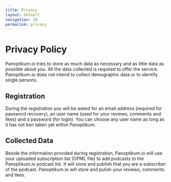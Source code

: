 ```yaml
---
title: Privacy
layout: default
navigation: 10
permalink: privacy
---
```


# Privacy Policy

Panoptikum.io tries to store as much data as necessary and as little data as possible about you. All the data collected is required to offer the service. Panoptikum.io does not intend to collect demographic data or to identify single persons.

## Registration

During the registration you will be asked for an email address (required for password recovery), an user name (used for your reviews, comments and likes) and a password (for login). You can choose any user name as long as it has not ben taken yet within Panoptikum.

## Collected Data

Beside the information provided during registration, Panoptikum.io will use your uploaded subscription list (OPML file) to add podcasts to the Panoptikum.io podcast list. It will store and publish that you are a subscriber of the podcast. Panoptikum.io will store and pulish your reviews, comments and likes.
